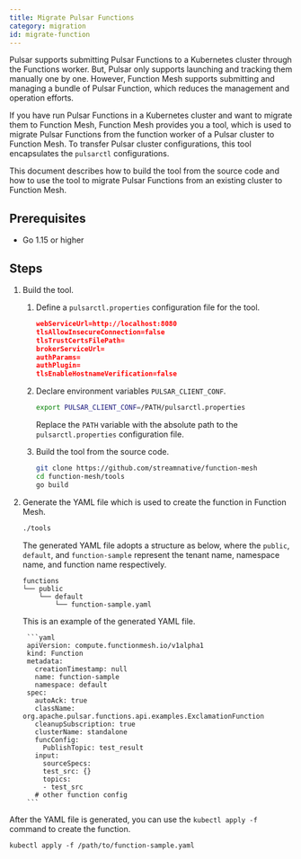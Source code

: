 ```yaml
---
title: Migrate Pulsar Functions
category: migration
id: migrate-function
---
```


Pulsar supports submitting Pulsar Functions to a Kubernetes cluster through the Functions worker. But, Pulsar only supports launching and tracking them manually one by one. However, Function Mesh supports submitting and managing a bundle of Pulsar Function, which reduces the management and operation efforts.

If you have run Pulsar Functions in a Kubernetes cluster and want to migrate them to Function Mesh, Function Mesh provides you a tool, which is used to migrate Pulsar Functions from the function worker of a Pulsar cluster to Function Mesh. To transfer Pulsar cluster configurations, this tool encapsulates the `pulsarctl` configurations.

This document describes how to build the tool from the source code and how to use the tool to migrate Pulsar Functions from an existing cluster to Function Mesh.

## Prerequisites

- Go 1.15 or higher

## Steps

1. Build the tool.

   1. Define a `pulsarctl.properties` configuration file for the tool.

        ```json
        webServiceUrl=http://localhost:8080
        tlsAllowInsecureConnection=false
        tlsTrustCertsFilePath=
        brokerServiceUrl=
        authParams=
        authPlugin=
        tlsEnableHostnameVerification=false
        ```

   2. Declare environment variables `PULSAR_CLIENT_CONF`.

       ```bash
       export PULSAR_CLIENT_CONF=/PATH/pulsarctl.properties
       ```

       Replace the `PATH` variable with the absolute path to the `pulsarctl.properties` configuration file.

   3. Build the tool from the source code.

       ```bash
       git clone https://github.com/streamnative/function-mesh
       cd function-mesh/tools
       go build
       ```

2. Generate the YAML file which is used to create the function in Function Mesh.

    ```bash
    ./tools
    ```

    The generated YAML file adopts a structure as below, where the `public`, `default`, and `function-sample` represent the tenant name, namespace name, and function name respectively.

    ```
    functions
    └── public
        └── default
            └── function-sample.yaml
    ```

    This is an example of the generated YAML file.

        ```yaml
        apiVersion: compute.functionmesh.io/v1alpha1
        kind: Function
        metadata:
          creationTimestamp: null
          name: function-sample
          namespace: default
        spec:
          autoAck: true
          className: org.apache.pulsar.functions.api.examples.ExclamationFunction
          cleanupSubscription: true
          clusterName: standalone
          funcConfig:
            PublishTopic: test_result
          input:
            sourceSpecs:
            test_src: {}
            topics:
            - test_src
          # other function config
        ```

After the YAML file is generated, you can use the `kubectl apply -f` command to create the function.

```shell
kubectl apply -f /path/to/function-sample.yaml
```
